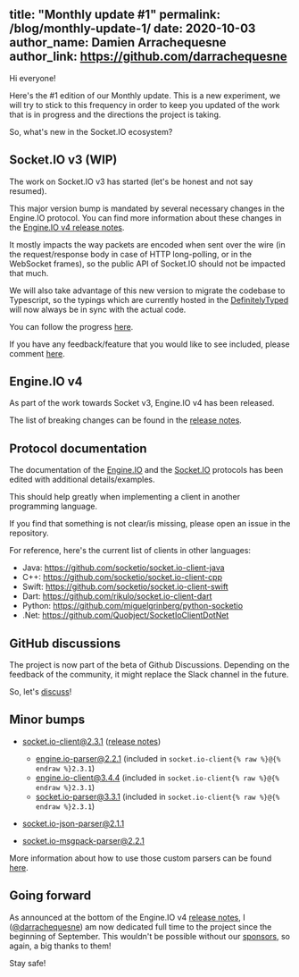 title: "Monthly update #1"
permalink: /blog/monthly-update-1/
date: 2020-10-03
author_name: Damien Arrachequesne
author_link: https://github.com/darrachequesne
---

Hi everyone!

Here's the #1 edition of our Monthly update. This is a new experiment, we will try to stick to this frequency in order to keep you updated of the work that is in progress and the directions the project is taking.

So, what's new in the Socket.IO ecosystem?

## Socket.IO v3 (WIP)

The work on Socket.IO v3 has started (let's be honest and not say resumed).

This major version bump is mandated by several necessary changes in the Engine.IO protocol. You can find more information about these changes in the [Engine.IO v4 release notes](/blog/engine-io-4-release/).

It mostly impacts the way packets are encoded when sent over the wire (in the request/response body in case of HTTP long-polling, or in the WebSocket frames), so the public API of Socket.IO should not be impacted that much.

We will also take advantage of this new version to migrate the codebase to Typescript, so the typings which are currently hosted in the [DefinitelyTyped](https://github.com/DefinitelyTyped/DefinitelyTyped) will now always be in sync with the actual code.

You can follow the progress [here](https://github.com/socketio/socket.io/projects/2).

If you have any feedback/feature that you would like to see included, please comment [here](https://github.com/socketio/socket.io/issues/3250).

## Engine.IO v4

As part of the work towards Socket v3, Engine.IO v4 has been released.

The list of breaking changes can be found in the [release notes](/blog/engine-io-4-release/).

## Protocol documentation

The documentation of the [Engine.IO](https://github.com/socketio/engine.io-protocol) and the [Socket.IO](https://github.com/socketio/socket.io-protocol) protocols has been edited with additional details/examples.

This should help greatly when implementing a client in another programming language.

If you find that something is not clear/is missing, please open an issue in the repository.

For reference, here's the current list of clients in other languages:

- Java: https://github.com/socketio/socket.io-client-java
- C++: https://github.com/socketio/socket.io-client-cpp
- Swift: https://github.com/socketio/socket.io-client-swift
- Dart: https://github.com/rikulo/socket.io-client-dart
- Python: https://github.com/miguelgrinberg/python-socketio
- .Net: https://github.com/Quobject/SocketIoClientDotNet


## GitHub discussions

The project is now part of the beta of Github Discussions. Depending on the feedback of the community, it might replace the Slack channel in the future.

So, let's [discuss](https://github.com/socketio/socket.io/discussions)!

## Minor bumps

- [socket.io-client@2.3.1](https://github.com/socketio/socket.io-client/releases/tag/2.3.1) ([release notes](/blog/socket-io-2-3-1/))
  - [engine.io-parser@2.2.1](https://github.com/socketio/engine.io-parser/releases/tag/2.2.1) (included in `socket.io-client{% raw %}@{% endraw %}2.3.1`)
  - [engine.io-client@3.4.4](https://github.com/socketio/engine.io-client/releases/tag/3.4.4) (included in `socket.io-client{% raw %}@{% endraw %}2.3.1`)
  - [socket.io-parser@3.3.1](https://github.com/socketio/socket.io-parser/releases/tag/3.3.1) (included in `socket.io-client{% raw %}@{% endraw %}2.3.1`)

- [socket.io-json-parser@2.1.1](https://github.com/darrachequesne/socket.io-json-parser/releases/tag/2.1.1)
- [socket.io-msgpack-parser@2.2.1](https://github.com/darrachequesne/socket.io-msgpack-parser/releases/tag/2.2.1)

More information about how to use those custom parsers can be found [here](https://github.com/socketio/socket.io/tree/master/examples/custom-parsers).

## Going forward

As announced at the bottom of the Engine.IO v4 [release notes](/blog/engine-io-4-release/#What’s-next), I ([@darrachequesne](https://github.com/darrachequesne/)) am now dedicated full time to the project since the beginning of September. This wouldn't be possible without our [sponsors](https://opencollective.com/socketio/#section-contributors), so again, a big thanks to them!


Stay safe!
